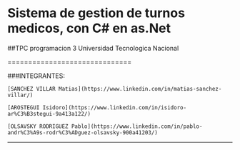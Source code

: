 # Sistema de gestion de turnos medicos, con C# en as.Net

##TPC programacion 3 Universidad Tecnologica Nacional

==============================

###INTEGRANTES:

	[SANCHEZ VILLAR Matias](https://www.linkedin.com/in/matias-sanchez-villar/)

	[AROSTEGUI Isidoro](https://www.linkedin.com/in/isidoro-ar%C3%B3stegui-9a413a122/)

	[OLSAVSKY RODRIGUEZ Pablo](https://www.linkedin.com/in/pablo-andr%C3%A9s-rodr%C3%ADguez-olsavsky-900a41203/)

------------------------------

